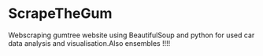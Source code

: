# ScrapeTheGum
Webscraping gumtree website using BeautifulSoup and python for used car data analysis and visualisation.Also ensembles !!!!

